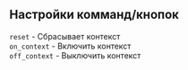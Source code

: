 ## Настройки комманд/кнопок  

`reset` - Сбрасывает контекст  
`on_context` - Включить контекст  
`off_context` - Выключить контекст  
